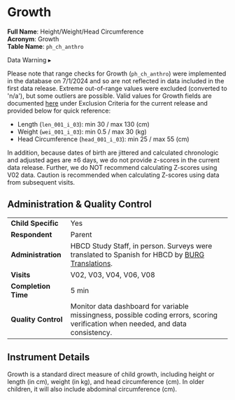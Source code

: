 # Growth

**Full Name**: Height/Weight/Head Circumference              
**Acronym**: Growth                  
**Table Name**: `ph_ch_anthro`       

<div id="warning" class="warning-banner" onclick="toggleCollapse(this)">
    <span class="emoji"><i class="fas fa-exclamation-triangle"></i></span>
  <span class="text-with-link">
  <span class="text">Data Warning</i></span>
  <a class="anchor-link" href="#warning" title="Copy link">
  <i class="fa-solid fa-link"></i>
  </a>
  </span>
  <span class="arrow">▸</span>
</div>
<div class="warning-collapsible-content">
<p>Please note that range checks for Growth (<code>ph_ch_anthro</code>) were implemented in the database on 7/1/2024 and so are not reflected in data included in the first data release. Extreme out-of-range values were excluded (converted to 'n/a'), but some outliers are possible. Valid values for Growth fields are documented <a href="../../../changelog/versions/R1/#filtered-field-values">here</a> under Exclusion Criteria for the current release and provided below for quick reference:</p>
<ul>
  <li>Length (<code>len_001_i_03</code>): min 30 / max 130 (cm) </li>
  <li>Weight (<code>wei_001_i_03</code>): min 0.5 / max 30  (kg)</li>
  <li>Head Circumference (<code>head_001_i_03</code>): min 25 / max 55 (cm)</li>
</ul>
<p>In addition, because dates of birth are jittered and calculated chronologic and adjusted ages are ±6 days, we do not provide z-scores in the current data release. Further, we do NOT recommend calculating Z-scores using V02 data. Caution is recommended when calculating Z-scores using data from subsequent visits.</p>
</div>

## Administration & Quality Control

<table style="width: 100%; border-collapse: collapse; table-layout: fixed; font-size: 16px;">
<tbody>
<tr><td><b>Child Specific</b></td>
<td>Yes</td></tr>
<tr><td><b>Respondent</b></td>
<td>Parent</td></tr>
<tr><td><b>Administration</b></td>
<td style="word-wrap: break-word; white-space: normal;">HBCD Study Staff, in person. Surveys were translated to Spanish for HBCD by <a href="https://burgtranslations.com/our-services/">BURG Translations</a>.</td></tr>
<tr><td><b>Visits</b></td>
<td>V02, V03, V04, V06, V08</td></tr>
<tr><td><b>Completion Time</b></td>
<td>5 min</td></tr>
<tr><td><b>Quality Control</b></td>
<td style="word-wrap: break-word; white-space: normal;">Monitor data dashboard for variable missingness, possible coding errors, scoring verification when needed, and data consistency.</td></tr>
</tbody>
</table>

## Instrument Details

Growth is a standard direct measure of child growth, including height or length (in cm), weight (in kg), and head circumference (cm). In older children, it will also include abdominal circumference (cm).



